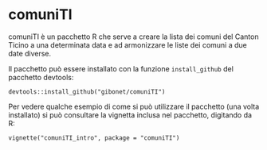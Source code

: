 # comuniTI

comuniTI è un pacchetto R che serve a creare la lista dei comuni del Canton Ticino a una determinata data e ad armonizzare le liste dei comuni a due date diverse.

Il pacchetto può essere installato con la funzione `install_github` del pacchetto devtools:

```
devtools::install_github("gibonet/comuniTI")
```


Per vedere qualche esempio di come si può utilizzare il pacchetto (una volta installato) si può consultare 
la vignetta inclusa nel pacchetto, digitando da R:

```
vignette("comuniTI_intro", package = "comuniTI")
```
